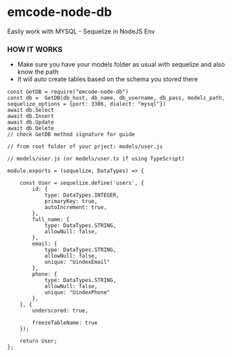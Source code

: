 # emcode-node-db

Easily work with MYSQL - Sequelize in NodeJS Env

### HOW IT WORKS

- Make sure you have your models folder as usual with sequelize and also know the path
- It will auto create tables based on the schema you stored there

```
const GetDB = require("emcode-node-db")
const db =  GetDB(db_host, db_name, db_username, db_pass, models_path, sequelize_options = {port: 3306, dialect: "mysql"})
await db.Select
await db.Insert
await db.Update
await db.Delete
// check GetDB method signature for guide

```

```
// from root folder of your prject: models/user.js

// models/user.js (or models/user.ts if using TypeScript)

module.exports = (sequelize, DataTypes) => {

    const User = sequelize.define('users', {
        id: {
            type: DataTypes.INTEGER,
            primaryKey: true,
            autoIncrement: true,
        },
        full_name: {
            type: DataTypes.STRING,
            allowNull: false,
        },
        email: {
            type: DataTypes.STRING,
            allowNull: false,
            unique: "UindexEmail"
        },
        phone: {
            type: DataTypes.STRING,
            allowNull: false,
            unique: "UindexPhone"
        },
    }, {
        underscored: true,

        freezeTableName: true
    });

    return User;
};






```
